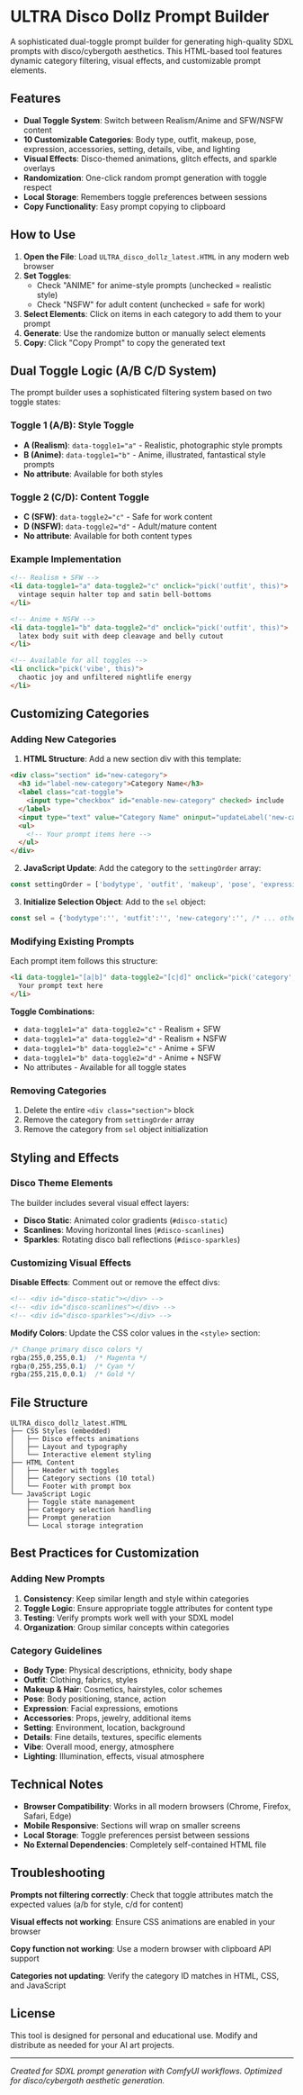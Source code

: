 # ULTRA Disco Dollz Prompt Builder

A sophisticated dual-toggle prompt builder for generating high-quality SDXL prompts with disco/cybergoth aesthetics. This HTML-based tool features dynamic category filtering, visual effects, and customizable prompt elements.

## Features

- **Dual Toggle System**: Switch between Realism/Anime and SFW/NSFW content
- **10 Customizable Categories**: Body type, outfit, makeup, pose, expression, accessories, setting, details, vibe, and lighting
- **Visual Effects**: Disco-themed animations, glitch effects, and sparkle overlays
- **Randomization**: One-click random prompt generation with toggle respect
- **Local Storage**: Remembers toggle preferences between sessions
- **Copy Functionality**: Easy prompt copying to clipboard

## How to Use

1. **Open the File**: Load `ULTRA_disco_dollz_latest.HTML` in any modern web browser
2. **Set Toggles**: 
   - Check "ANIME" for anime-style prompts (unchecked = realistic style)
   - Check "NSFW" for adult content (unchecked = safe for work)
3. **Select Elements**: Click on items in each category to add them to your prompt
4. **Generate**: Use the randomize button or manually select elements
5. **Copy**: Click "Copy Prompt" to copy the generated text

## Dual Toggle Logic (A/B C/D System)

The prompt builder uses a sophisticated filtering system based on two toggle states:

### Toggle 1 (A/B): Style Toggle
- **A (Realism)**: `data-toggle1="a"` - Realistic, photographic style prompts
- **B (Anime)**: `data-toggle1="b"` - Anime, illustrated, fantastical style prompts
- **No attribute**: Available for both styles

### Toggle 2 (C/D): Content Toggle  
- **C (SFW)**: `data-toggle2="c"` - Safe for work content
- **D (NSFW)**: `data-toggle2="d"` - Adult/mature content
- **No attribute**: Available for both content types

### Example Implementation
```html
<!-- Realism + SFW -->
<li data-toggle1="a" data-toggle2="c" onclick="pick('outfit', this)">
  vintage sequin halter top and satin bell-bottoms
</li>

<!-- Anime + NSFW -->
<li data-toggle1="b" data-toggle2="d" onclick="pick('outfit', this)">
  latex body suit with deep cleavage and belly cutout
</li>

<!-- Available for all toggles -->
<li onclick="pick('vibe', this)">
  chaotic joy and unfiltered nightlife energy
</li>
```

## Customizing Categories

### Adding New Categories

1. **HTML Structure**: Add a new section div with this template:
```html
<div class="section" id="new-category">
  <h3 id="label-new-category">Category Name</h3>
  <label class="cat-toggle">
    <input type="checkbox" id="enable-new-category" checked> include
  </label>
  <input type="text" value="Category Name" oninput="updateLabel('new-category', this.value)">
  <ul>
    <!-- Your prompt items here -->
  </ul>
</div>
```

2. **JavaScript Update**: Add the category to the `settingOrder` array:
```javascript
const settingOrder = ['bodytype', 'outfit', 'makeup', 'pose', 'expression', 'accessory', 'setting', 'details', 'vibe', 'lighting', 'new-category'];
```

3. **Initialize Selection Object**: Add to the `sel` object:
```javascript
const sel = {'bodytype':'', 'outfit':'', 'new-category':'', /* ... other categories */ };
```

### Modifying Existing Prompts

Each prompt item follows this structure:
```html
<li data-toggle1="[a|b]" data-toggle2="[c|d]" onclick="pick('category', this)">
  Your prompt text here
</li>
```

**Toggle Combinations:**
- `data-toggle1="a" data-toggle2="c"` - Realism + SFW
- `data-toggle1="a" data-toggle2="d"` - Realism + NSFW  
- `data-toggle1="b" data-toggle2="c"` - Anime + SFW
- `data-toggle1="b" data-toggle2="d"` - Anime + NSFW
- No attributes - Available for all toggle states

### Removing Categories

1. Delete the entire `<div class="section">` block
2. Remove the category from `settingOrder` array
3. Remove the category from `sel` object initialization

## Styling and Effects

### Disco Theme Elements

The builder includes several visual effect layers:

- **Disco Static**: Animated color gradients (`#disco-static`)
- **Scanlines**: Moving horizontal lines (`#disco-scanlines`) 
- **Sparkles**: Rotating disco ball reflections (`#disco-sparkles`)

### Customizing Visual Effects

**Disable Effects**: Comment out or remove the effect divs:
```html
<!-- <div id="disco-static"></div> -->
<!-- <div id="disco-scanlines"></div> -->
<!-- <div id="disco-sparkles"></div> -->
```

**Modify Colors**: Update the CSS color values in the `<style>` section:
```css
/* Change primary disco colors */
rgba(255,0,255,0.1)  /* Magenta */
rgba(0,255,255,0.1)  /* Cyan */
rgba(255,215,0,0.1)  /* Gold */
```

## File Structure

```
ULTRA_disco_dollz_latest.HTML
├── CSS Styles (embedded)
│   ├── Disco effects animations
│   ├── Layout and typography
│   └── Interactive element styling
├── HTML Content
│   ├── Header with toggles
│   ├── Category sections (10 total)
│   └── Footer with prompt box
└── JavaScript Logic
    ├── Toggle state management
    ├── Category selection handling
    ├── Prompt generation
    └── Local storage integration
```

## Best Practices for Customization

### Adding New Prompts
1. **Consistency**: Keep similar length and style within categories
2. **Toggle Logic**: Ensure appropriate toggle attributes for content type
3. **Testing**: Verify prompts work well with your SDXL model
4. **Organization**: Group similar concepts within categories

### Category Guidelines
- **Body Type**: Physical descriptions, ethnicity, body shape
- **Outfit**: Clothing, fabrics, styles
- **Makeup & Hair**: Cosmetics, hairstyles, color schemes  
- **Pose**: Body positioning, stance, action
- **Expression**: Facial expressions, emotions
- **Accessories**: Props, jewelry, additional items
- **Setting**: Environment, location, background
- **Details**: Fine details, textures, specific elements
- **Vibe**: Overall mood, energy, atmosphere
- **Lighting**: Illumination, effects, visual atmosphere

## Technical Notes

- **Browser Compatibility**: Works in all modern browsers (Chrome, Firefox, Safari, Edge)
- **Mobile Responsive**: Sections will wrap on smaller screens
- **Local Storage**: Toggle preferences persist between sessions
- **No External Dependencies**: Completely self-contained HTML file

## Troubleshooting

**Prompts not filtering correctly**: Check that toggle attributes match the expected values (a/b for style, c/d for content)

**Visual effects not working**: Ensure CSS animations are enabled in your browser

**Copy function not working**: Use a modern browser with clipboard API support

**Categories not updating**: Verify the category ID matches in HTML, CSS, and JavaScript

## License

This tool is designed for personal and educational use. Modify and distribute as needed for your AI art projects.

---

*Created for SDXL prompt generation with ComfyUI workflows. Optimized for disco/cybergoth aesthetic generation.*

